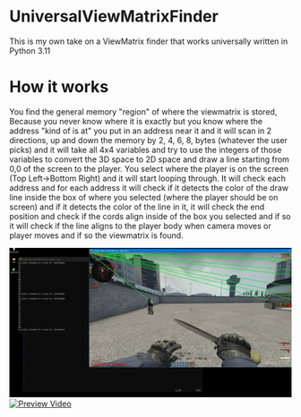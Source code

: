 # UniversalViewMatrixFinder
This is my own take on a ViewMatrix finder that works universally written in Python 3.11
# How it works
You find the general memory "region" of where the viewmatrix is stored, Because you never know where it is exactly but you know where the address "kind of is at" you put in an address near it and it will scan in 2 directions, up and down the memory by 2, 4, 6, 8, bytes (whatever the user picks) and it will take all 4x4 variables and try to use the integers of those variables to convert the 3D space to 2D space and draw a line starting from 0,0 of the screen to the player. You select where the player is on the screen (Top Left->Bottom Right) and it will start looping through. It will check each address and for each address it will check if it detects the color of the draw line inside the box of where you selected (where the player should be on screen) and if it detects the color of the line in it, it will check the end position and check if the cords align inside of the box you selected and if so it will check if the line aligns to the player body when camera moves or player moves and if so the viewmatrix is found.

![Screenshot](https://raw.githubusercontent.com/i32-Sudo/UniversalViewMatrixFinder/main/image_2024-08-07_232742350.png)
[![Preview Video](https://img.youtube.com/vi/RGMw7Wu7qKY/maxresdefault.jpg)](https://www.youtube.com/watch?v=RGMw7Wu7qKY)

